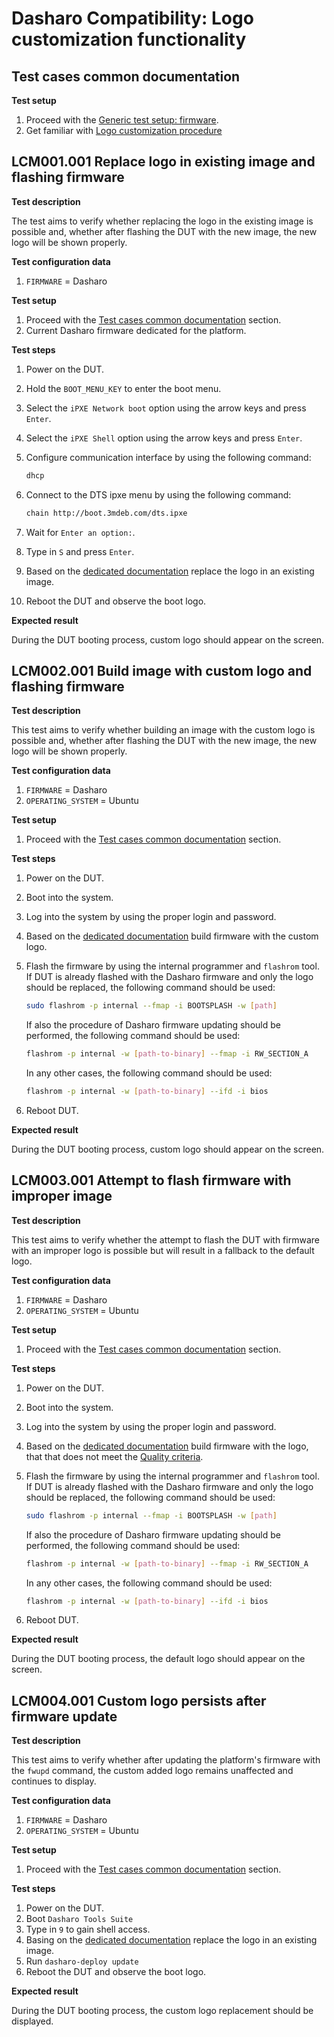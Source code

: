 # Dasharo Compatibility: Logo customization functionality

## Test cases common documentation

**Test setup**

1. Proceed with the
   [Generic test setup: firmware](../generic-test-setup.md#firmware).
1. Get familiar with
   [Logo customization procedure](../../guides/logo-customization.md)

## LCM001.001 Replace logo in existing image and flashing firmware

**Test description**

The test aims to verify whether replacing the logo in the existing image is
possible and, whether after flashing the DUT with the new image, the new logo
will be shown properly.

**Test configuration data**

1. `FIRMWARE` = Dasharo

**Test setup**

1. Proceed with the
   [Test cases common documentation](#test-cases-common-documentation) section.
1. Current Dasharo firmware dedicated for the platform.

**Test steps**

1. Power on the DUT.
1. Hold the `BOOT_MENU_KEY` to enter the boot menu.
1. Select the `iPXE Network boot` option using the arrow keys and press `Enter`.
1. Select the `iPXE Shell` option using the arrow keys and press `Enter`.
1. Configure communication interface by using the following command:

    ```bash
    dhcp
    ```

1. Connect to the DTS ipxe menu by using the following command:

    ```bash
    chain http://boot.3mdeb.com/dts.ipxe
    ```

1. Wait for `Enter an option:`.
1. Type in `S` and press `Enter`.
1. Based on the
   [dedicated documentation](../../guides/logo-customization.md#boot-logo-replacement-instructions)
   replace the logo in an existing image.
1. Reboot the DUT and observe the boot logo.

**Expected result**

During the DUT booting process, custom logo should appear on the screen.

## LCM002.001 Build image with custom logo and flashing firmware

**Test description**

This test aims to verify whether building an image with the custom logo is
possible and, whether after flashing the DUT with the new image, the new logo
will be shown properly.

**Test configuration data**

1. `FIRMWARE` = Dasharo
1. `OPERATING_SYSTEM` = Ubuntu

**Test setup**

1. Proceed with the
    [Test cases common documentation](#test-cases-common-documentation) section.

**Test steps**

1. Power on the DUT.
1. Boot into the system.
1. Log into the system by using the proper login and password.
1. Based on the
    [dedicated documentation](../../guides/logo-customization.md#build-image-with-custom-logo)
    build firmware with the custom logo.
1. Flash the firmware by using the internal programmer and `flashrom` tool. If
    DUT is already flashed with the Dasharo firmware and only the logo should
    be replaced, the following command should be used:

    ```bash
    sudo flashrom -p internal --fmap -i BOOTSPLASH -w [path]
    ```

    If also the procedure of Dasharo firmware updating should be performed,
    the following command should be used:

    ```bash
    flashrom -p internal -w [path-to-binary] --fmap -i RW_SECTION_A
    ```

    In any other cases, the following command should be used:

    ```bash
    flashrom -p internal -w [path-to-binary] --ifd -i bios
    ```

1. Reboot DUT.

**Expected result**

During the DUT booting process, custom logo should appear on the screen.

## LCM003.001 Attempt to flash firmware with improper image

**Test description**

This test aims to verify whether the attempt to flash the DUT with firmware
with an improper logo is possible but will result in a fallback to the default
logo.

**Test configuration data**

1. `FIRMWARE` = Dasharo
1. `OPERATING_SYSTEM` = Ubuntu

**Test setup**

1. Proceed with the
    [Test cases common documentation](#test-cases-common-documentation) section.

**Test steps**

1. Power on the DUT.
1. Boot into the system.
1. Log into the system by using the proper login and password.
1. Based on the
    [dedicated documentation](../../guides/logo-customization.md#build-image-with-custom-logo)
    build firmware with the logo, that that does not meet the
    [Quality criteria](../../guides/logo-customization.md#prerequisites).
1. Flash the firmware by using the internal programmer and `flashrom` tool. If
    DUT is already flashed with the Dasharo firmware and only the logo should
    be replaced, the following command should be used:

    ```bash
    sudo flashrom -p internal --fmap -i BOOTSPLASH -w [path]
    ```

    If also the procedure of Dasharo firmware updating should be performed,
    the following command should be used:

    ```bash
    flashrom -p internal -w [path-to-binary] --fmap -i RW_SECTION_A
    ```

    In any other cases, the following command should be used:

    ```bash
    flashrom -p internal -w [path-to-binary] --ifd -i bios
    ```

1. Reboot DUT.

**Expected result**

During the DUT booting process, the default logo should appear on the screen.

## LCM004.001 Custom logo persists after firmware update

**Test description**

This test aims to verify whether after updating the platform's firmware with
the `fwupd` command, the custom added logo remains unaffected and continues to
display.

**Test configuration data**

1. `FIRMWARE` = Dasharo
1. `OPERATING_SYSTEM` = Ubuntu

**Test setup**

1. Proceed with the
    [Test cases common documentation](#test-cases-common-documentation) section.

**Test steps**

1. Power on the DUT.
1. Boot `Dasharo Tools Suite`
1. Type in `9` to gain shell access.
1. Basing on the
   [dedicated documentation](../../guides/logo-customization.md#build-image-with-custom-logo)
   replace the logo in an existing image.
1. Run `dasharo-deploy update`
1. Reboot the DUT and observe the boot logo.

**Expected result**

During the DUT booting process, the custom logo replacement should be
displayed.

